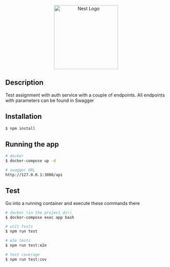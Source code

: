 <p align="center">
  <a href="http://nestjs.com/" target="blank"><img src="https://nestjs.com/img/logo-small.svg" width="200" alt="Nest Logo" /></a>
</p>


## Description

Test assignment with auth service with a couple of endpoints.
All endpoints with parameters can be found in Swagger 

## Installation

```bash
$ npm install
```

## Running the app

```bash
# docker
$ docker-compose up -d

# swagger URL
http://127.0.0.1:3000/api
```

## Test
Go into a running container and execute these commands there
```bash
# docker (in the project dir)
$ docker-compose exec app bash

# unit tests
$ npm run test

# e2e tests
$ npm run test:e2e

# test coverage
$ npm run test:cov
```
